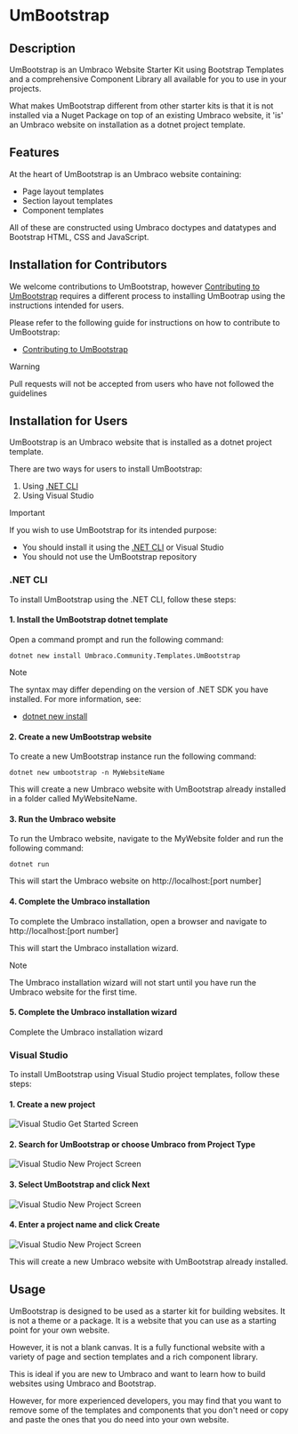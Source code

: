 # UmBootstrap

## Description
UmBootstrap is an Umbraco Website Starter Kit using Bootstrap Templates and a comprehensive Component Library all available for you to use in your projects.

What makes UmBootstrap different from other starter kits is that it is not installed via a Nuget Package on top of an existing Umbraco website, it 'is' an Umbraco website on installation as a dotnet project template.

## Features

At the heart of UmBootstrap is an Umbraco website containing:
* Page layout templates
* Section layout templates
* Component templates

All of these are constructed using Umbraco doctypes and datatypes and Bootstrap HTML, CSS and JavaScript.

## Installation for Contributors

We welcome contributions to UmBootstrap, however [Contributing to UmBootstrap](CONTRIBUTING.md) requires a different process to installing UmBootrap using the instructions intended for users.

Please refer to the following guide for instructions on how to contribute to UmBootstrap:
- [Contributing to UmBootstrap](CONTRIBUTING.md)

> [!WARNING] 
> Pull requests will not be accepted from users who have not followed the guidelines

## Installation for Users

UmBootstrap is an Umbraco website that is installed as a dotnet project template.

There are two ways for users to install UmBootstrap:
1. Using [.NET CLI](https://learn.microsoft.com/en-us/dotnet/core/tools/)
2. Using Visual Studio

> [!IMPORTANT] 
> If you wish to use UmBootstrap for its intended purpose:
> - You should install it using the [.NET CLI](https://learn.microsoft.com/en-us/dotnet/core/tools/) or Visual Studio
> - You should not use the UmBootstrap repository

### .NET CLI

To install UmBootstrap using the .NET CLI, follow these steps:


#### 1. Install the UmBootstrap dotnet template

Open a command prompt and run the following command:

    dotnet new install Umbraco.Community.Templates.UmBootstrap

> [!NOTE]
> The syntax may differ depending on the version of .NET SDK you have installed. 
> For more information, see:
> - [dotnet new install](https://learn.microsoft.com/en-us/dotnet/core/tools/dotnet-new-install)


#### 2. Create a new UmBootstrap website

To create a new UmBootstrap instance run the following command:

    dotnet new umbootstrap -n MyWebsiteName

 This will create a new Umbraco website with UmBootstrap already installed in a folder called MyWebsiteName.


#### 3. Run the Umbraco website

To run the Umbraco website, navigate to the MyWebsite folder and run the following command:

    dotnet run

This will start the Umbraco website on http://localhost:[port number]


#### 4. Complete the Umbraco installation

To complete the Umbraco installation, open a browser and navigate to http://localhost:[port number]

This will start the Umbraco installation wizard.

> [!NOTE]
> The Umbraco installation wizard will not start until you have run the Umbraco website for the first time.


#### 5. Complete the Umbraco installation wizard

Complete the Umbraco installation wizard

 ### Visual Studio

 To install UmBootstrap using Visual Studio project templates, follow these steps:

#### 1. Create a new project

 ![Visual Studio Get Started Screen](assets/installation-vs-01.png)

#### 2. Search for UmBootstrap or choose Umbraco from Project Type

![Visual Studio New Project Screen](assets/installation-vs-02.png)

#### 3. Select UmBootstrap and click Next

![Visual Studio New Project Screen](assets/installation-vs-03.png)

#### 4. Enter a project name and click Create

![Visual Studio New Project Screen](assets/installation-vs-04.png)

This will create a new Umbraco website with UmBootstrap already installed.

## Usage

UmBootstrap is designed to be used as a starter kit for building websites. It is not a theme or a package. It is a website that you can use as a starting point for your own website.

However, it is not a blank canvas. It is a fully functional website with a variety of page and section templates and a rich component library.

This is ideal if you are new to Umbraco and want to learn how to build websites using Umbraco and Bootstrap.

However, for more experienced developers, you may find that you want to remove some of the templates and components that you don't need or copy and paste the ones that you do need into your own website.
